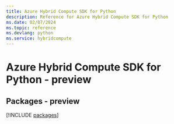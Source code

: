 ```yaml
---
title: Azure Hybrid Compute SDK for Python
description: Reference for Azure Hybrid Compute SDK for Python
ms.date: 02/07/2024
ms.topic: reference
ms.devlang: python
ms.service: hybridcompute
---
```

# Azure Hybrid Compute SDK for Python - preview
## Packages - preview
[!INCLUDE [packages](hybrid-compute-index.md)]